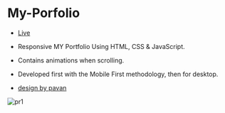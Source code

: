 # My-Porfolio
- [Live](https://gulfamahmad.netlify.app/)
- Responsive MY Portfolio Using HTML, CSS & JavaScript.
- Contains animations when scrolling.
- Developed first with the Mobile First methodology, then for desktop.

- [design by pavan](https://www.figma.com/file/EgZuRE4afttGNIdGG24gwC/Developer-Portfolio-Design-(Community)-(Copy)?node-id=102%3A198&t=ZqTT7STEYZJiBn7W-1)

![pr1](https://user-images.githubusercontent.com/112485199/208255643-62871d5c-e209-441e-9126-0a86aecd3a32.png)

